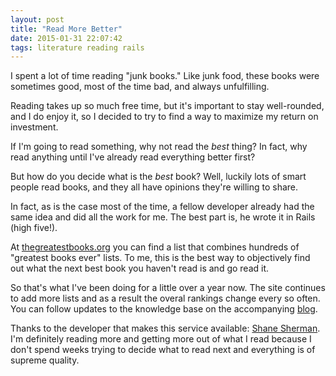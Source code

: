 ```yaml
---
layout: post
title: "Read More Better"
date: 2015-01-31 22:07:42
tags: literature reading rails
---
```

I spent a lot of time reading "junk books." Like junk food, these books were
sometimes good, most of the time bad, and always unfulfilling.

Reading takes up so much free time, but it's important to stay well-rounded,
and I do enjoy it, so I decided to try to find a way to maximize my return on
investment.

If I'm going to read something, why not read the _best_ thing? In fact, why
read anything until I've already read everything better first?

But how do you decide what is the _best_ book? Well, luckily lots of smart
people read books, and they all have opinions they're willing to share.

In fact, as is the case most of the time, a fellow developer already had the
same idea and did all the work for me. The best part is, he wrote it
in Rails (high five!).

At [thegreatestbooks.org][greatest-books] you can find a list that combines
hundreds of "greatest books ever" lists. To me, this is the best way to
objectively find out what the next best book you haven't read is and go read
it.

So that's what I've been doing for a little over a year now. The site
continues to add more lists and as a result the overal rankings change every
so often. You can follow updates to the knowledge base on the accompanying
[blog][greatest-blog].

Thanks to the developer that makes this service available:
[Shane Sherman][sherman-twitter]. I'm definitely reading more and getting more
out of what I read because I don't spend weeks trying to decide what to read
next and everything is of supreme quality.

[greatest-books]: http://thegreatestbooks.org
[greatest-blog]: http://blog.thegreatestbooks.org
[sherman-twitter]: https://twitter.com/wtf242
